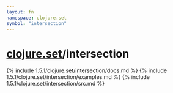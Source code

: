 ```yaml
---
layout: fn
namespace: clojure.set
symbol: "intersection"
---
```


# [clojure.set](../)/intersection

{% include 1.5.1/clojure.set/intersection/docs.md %}
{% include 1.5.1/clojure.set/intersection/examples.md %}
{% include 1.5.1/clojure.set/intersection/src.md %}

